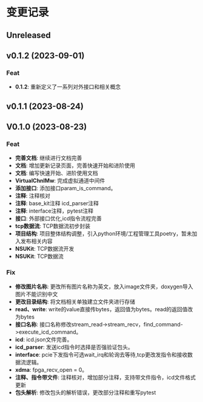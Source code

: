 # 变更记录

## Unreleased

## v0.1.2 (2023-09-01)

### Feat

- **0.1.2**: 重新定义了一系列对外接口和相关概念

## v0.1.1 (2023-08-24)

## V0.1.0 (2023-08-23)

### Feat

- **完善文档**: 继续进行文档完善
- **文档**: 增加更新记录页面，完善快速开始和进阶使用
- **文档**: 编写快速开始、进阶使用文档
- **VirtualChnlMw**: 完成虚拟通道中间件
- **添加接口**: 添加接口param_is_command。
- **注释**: 注释核对
- **注释**: base_kit注释 icd_parser注释
- **注释**: interface注释，pytest注释
- **接口**: 外部接口优化,icd指令流程完善
- **tcp数据流**: TCP数据流初步封装
- **项目结构**: 项目整体结构调整，引入python环境/工程管理工具poetry，暂未加入发布相关内容
- **NSUKit**: TCP数据流开发
- **NSUKit**: TCP数据流

### Fix

- **修改图片名称**: 更改所有图片名称为英文，放入image文件夹，doxygen导入图片不能识别中文
- **更改目录结构**: 将文档相关单独建立文件夹进行存储
- **read、write**: write的value直接传bytes，返回值为bytes。read的返回值改为bytes
- **接口名称**: 接口名称修改stream_read->stream_recv，find_command->execute_icd_command。
- **icd**: icd.json文件完善。
- **icd_parser**: 发送icd指令时选择是否强验证包头。
- **interface**: pcie下发指令可选wait_irq和轮询去等待,tcp更改发指令和接收数据流逻辑。
- **xdma**: fpga_recv_open = 0。
- **注释、指令带文件**: 注释核对，增加部分注释，支持带文件指令，icd文件格式更新
- **包头解析**: 修改包头的解析错误，更改部分注释和重写pytest

